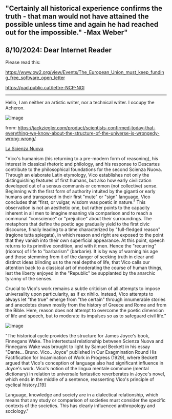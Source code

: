 "Certainly all historical experience confirms the truth - that man would not have attained the possible unless time and again he had reached out for the impossible." -Max Weber"
---

8/10/2024: Dear Internet Reader
--

Please read this: 

https://www.ow2.org/view/Events/The_European_Union_must_keep_funding_free_software_open_letter

https://pad.public.cat/lettre-NCP-NGI 

---
Hello, I am neither an artistic writer, nor a technical writer. I occupy the Acheron. 

![image](https://github.com/hatonthecat/hatonthecat/assets/76194453/6df0ce7b-4814-4d4e-8992-f52ed6509f9d)

from: https://jackziegler.com/product/scientists-confirmed-today-that-everything-we-know-about-the-structure-of-the-universe-is-wrongedy-wrong-wrong/

[La Scienza Nuova](https://en.wikipedia.org/wiki/The_New_Science)

"Vico's humanism (his returning to a pre-modern form of reasoning), his interest in classical rhetoric and philology, and his response to Descartes contribute to the philosophical foundations for the second Scienza Nuova. Through an elaborate Latin etymology, Vico establishes not only the distinguishing features of first humans, but also how early civilization developed out of a sensus communis or common (not collective) sense. Beginning with the first form of authority intuited by the giganti or early humans and transposed in their first "mute" or "sign" language, Vico concludes that “first, or vulgar, wisdom was poetic in nature.” This observation is not an aesthetic one, but rather points to the capacity inherent in all men to imagine meaning via comparison and to reach a communal "conscience" or "prejudice" about their surroundings. The metaphors that define the poetic age gradually yield to the first civic discourse, finally leading to a time characterized by "full-fledged reason" (ragione tutta spiegata), in which reason and right are exposed to the point that they vanish into their own superficial appearance. At this point, speech returns to its primitive condition, and with it men. Hence the "recurring" (ricorso) of life to "barbarism" (barbarie). It is by way of warning his age and those stemming from it of the danger of seeking truth in clear and distinct ideas blinding us to the real depths of life, that Vico calls our attention back to a classical art of moderating the course of human things, lest the liberty enjoyed in the "Republic" be supplanted by the anarchic tyranny of the senses.

Crucial to Vico's work remains a subtle criticism of all attempts to impose universality upon particularity, as if ex nihilo. Instead, Vico attempts to always let "the true" emerge from "the certain" through innumerable stories and anecdotes drawn mostly from the history of Greece and Rome and from the Bible. Here, reason does not attempt to overcome the poetic dimension of life and speech, but to moderate its impulses so as to safeguard civil life."

![image](https://github.com/hatonthecat/hatonthecat/assets/76194453/c5c31354-12cb-4794-b90e-db8417cc2a78)


"The historical cycle provides the structure for James Joyce's book, Finnegans Wake. The intertextual relationship between Scienza Nuova and Finnegans Wake was brought to light by Samuel Beckett in his essay "Dante... Bruno. Vico.. Joyce” published in Our Exagmination Round His Factification for Incamination of Work in Progress (1929), where Beckett argued that Vico's conception of language also had significant influence in Joyce's work. Vico's notion of the lingua mentale commune (mental dictionary) in relation to universale fantastico reverberates in Joyce's novel, which ends in the middle of a sentence, reasserting Vico's principle of cyclical history.[19]

Language, knowledge and society are in a dialectical relationship, which means that any study or comparison of societies must consider the specific contexts of the societies. This has clearly influenced anthropology and sociology."
